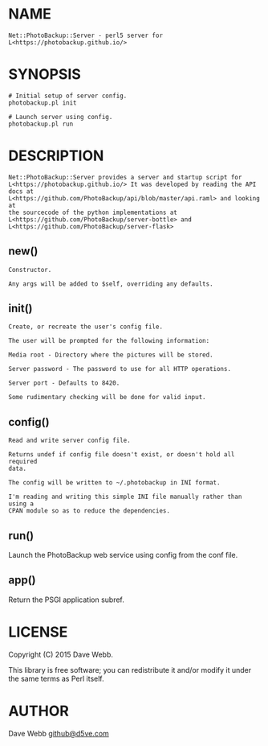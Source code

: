 # NAME

    Net::PhotoBackup::Server - perl5 server for L<https://photobackup.github.io/>

# SYNOPSIS

    # Initial setup of server config.
    photobackup.pl init

    # Launch server using config.
    photobackup.pl run

# DESCRIPTION

    Net::PhotoBackup::Server provides a server and startup script for
    L<https://photobackup.github.io/> It was developed by reading the API docs at
    L<https://github.com/PhotoBackup/api/blob/master/api.raml> and looking at
    the sourcecode of the python implementations at
    L<https://github.com/PhotoBackup/server-bottle> and
    L<https://github.com/PhotoBackup/server-flask>

## new()

    Constructor.

    Any args will be added to $self, overriding any defaults.

## init()

    Create, or recreate the user's config file.

    The user will be prompted for the following information:

    Media root - Directory where the pictures will be stored.

    Server password - The password to use for all HTTP operations.

    Server port - Defaults to 8420.

    Some rudimentary checking will be done for valid input.

## config()

    Read and write server config file.

    Returns undef if config file doesn't exist, or doesn't hold all required
    data.

    The config will be written to ~/.photobackup in INI format.

    I'm reading and writing this simple INI file manually rather than using a
    CPAN module so as to reduce the dependencies.

## run()

Launch the PhotoBackup web service using config from the conf file.

## app()

Return the PSGI application subref.

# LICENSE

Copyright (C) 2015 Dave Webb.

This library is free software; you can redistribute it and/or modify
it under the same terms as Perl itself.

# AUTHOR

Dave Webb <github@d5ve.com>
